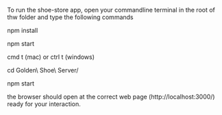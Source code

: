 To run the shoe-store app, open your commandline terminal in the root of thw folder and type the following commands

<!-- install dependencies -->

npm install

<!-- Open the app in development mode localhost:3000 -->

npm start

<!-- open a new tab in comand line -->

cmd t (mac) or ctrl t (windows)

<!-- move into the server folder -->

cd Golden\ Shoe\ Server/

<!-- begin the back-end server -->

npm start

<!-- look for consle log: "connected to db" -->

the browser should open at the correct web page (http://localhost:3000/) ready for your interaction.

